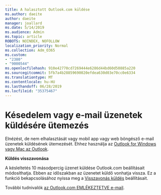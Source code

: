 ```yaml
---
title: A halasztott Outlook.com küldése
ms.author: daeite
author: daeite
manager: joallard
ms.date: 5/14/2019
ms.audience: Admin
ms.topic: article
ROBOTS: NOINDEX, NOFOLLOW
localization_priority: Normal
ms.collection: Adm_O365
ms.custom:
- "2380"
- "9000544"
ms.openlocfilehash: 910e42770cd7269444e6286d44bd60d50885a220
ms.sourcegitcommit: 5fb7a4b28859690020efdea630d03e70cc0e6334
ms.translationtype: MT
ms.contentlocale: hu-HU
ms.lasthandoff: 06/28/2019
ms.locfileid: "35375467"
---
```

# <a name="delay-or-schedule-sending-email-messages"></a>Késedelem vagy e-mail üzenetek küldésére ütemezés

Elnézést, de nem elhalasztását vagy mobil app vagy web böngésző e-mail üzenetek küldésének ütemezését. Ehhez használja az [Outlook for Windows vagy Mac az Outlook](https://products.office.com/outlook/email-and-calendar-software-microsoft-outlook).

**Küldés visszavonása**

A késleltetés 10 másodpercig üzenet küldése Outlook.com beállításait módosíthatja. Ebben az időszakban az üzenetet küldő vonhatja vissza. Ez a funkció bekapcsolásához nyissa meg a [Visszavonás küldés](https://outlook.live.com/mail/options/mail/messageContent/undoSend) beállításait.

További tudnivalók [az Outlook.com EMLÉKEZTETVE e-mail](https://support.office.com/article/c069ddde-5282-4085-8f4c-d7b133324f8a).